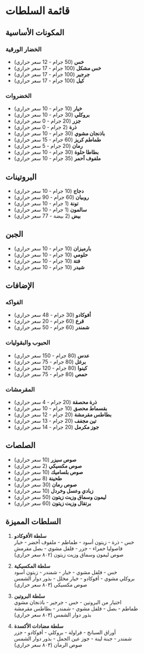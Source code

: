 # قائمة السلطات

## المكونات الأساسية

### الخضار الورقية

- **خس** (50 جرام - 12 سعر حراري)
- **خس مشكل** (100 جرام - 17 سعر حراري)
- **جرجير** (100 جرام - 17 سعر حراري)
- **كيل** (100 جرام - 17 سعر حراري)

### الخضروات

- **خيار** (10 جرام - 10 سعر حراري)
- **بروكلي** (30 جرام - 10 سعر حراري)
- **جزر** (20 جرام - 0 سعر حراري)
- **ذرة** (2 جرام - 0 سعر حراري)
- **باذنجان مشوي** (30 جرام - 10 سعر حراري)
- **طماطم كريز** (60 جرام - 15 سعر حراري)
- **رمان** (20 جرام - 5 سعر حراري)
- **بطاطا حلوة** (30 جرام - 10 سعر حراري)
- **ملفوف أحمر** (35 جرام - 10 سعر حراري)

## البروتينات

- **دجاج** (10 جرام - 10 سعر حراري)
- **روبيان** (60 جرام - 90 سعر حراري)
- **تونة** (1 جرام - 10 سعر حراري)
- **سالمون** (1 جرام - 10 سعر حراري)
- **بيض** (2 بيضة - 77 سعر حراري)

## الجبن

- **بارميزان** (10 جرام - 10 سعر حراري)
- **حلومي** (10 جرام - 10 سعر حراري)
- **فتة** (10 جرام - 10 سعر حراري)
- **شيدر** (10 جرام - 10 سعر حراري)

## الإضافات

### الفواكه

- **أفوكادو** (30 جرام - 48 سعر حراري)
- **قرع** (60 جرام - 20 سعر حراري)
- **شمندر** (60 جرام - 50 سعر حراري)

### الحبوب والبقوليات

- **عدس** (80 جرام - 150 سعر حراري)
- **برغل** (80 جرام - 75 سعر حراري)
- **كينوا** (80 جرام - 120 سعر حراري)
- **حمص** (80 جرام - 75 سعر حراري)

### المقرمشات

- **ذرة محصقة** (20 جرام - 4 سعر حراري)
- **بقسماط محصق** (10 جرام - 10 سعر حراري)
- **بطاطس مقرمشة** (20 جرام - 12 سعر حراري)
- **تين مجفف** (20 جرام - 13 سعر حراري)
- **جوز مكرمل** (20 جرام - 14 سعر حراري)

## الصلصات

- **صوص سيزر** (10 سعر حراري)
- **صوص مكسيكي** (2 سعر حراري)
- **صوص بلساميك** (10 سعر حراري)
- **طحينة** (8 سعر حراري)
- **صوص رمان** (30 سعر حراري)
- **زبادي وعسل وخردل** (10 سعر حراري)
- **ليمون وسماق وزيت زيتون** (50 سعر حراري)
- **برتقال وزيت زيتون** (60 سعر حراري)

## السلطات المميزة

1. **سلطة الأفوكادو**  
   خس - ذرة - زيتون أسود - طماطم - ملفوف أخضر - خيار  
   فاصوليا حمراء - جزر - فلفل مشوي - بصل مقرمش  
   صوص ليمون وسماق وزيت زيتون (٨٠٢ سعر حراري)

2. **سلطة المكسيكية**  
   خس - فلفل مشوي - خيار - شمندر - زيتون أسود  
   بروكلي مشوي - أفوكادو - خيار مخلل - بذور دوار الشمس  
   صوص مكسيكي (٨٠٣ سعر حراري)

3. **سلطة البروتين**  
   اختيار من البروتين - خس - جرجير - باذنجان مشوي  
   طماطم - بصل - فلفل مشوي - شمندر - بطاطس مقرمشة  
   بذور دوار الشمس (٨٠٣ سعر حراري)

4. **سلطة مضادات الأكسدة**  
   أوراق السبانخ - فراولة - بروكلي - أفوكادو - جزر  
   شمندر - جبنة لينة - جوز عين الجمل - بذور دوار الشمس  
   صوص الرمان (٨٠٣ سعر حراري)
